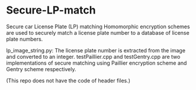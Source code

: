 # Secure-LP-match

Secure car License Plate (LP) matching
Homomorphic encryption schemes are used to securely match a license plate number to a database of license plate numbers.

lp_image_string.py: The license plate number is extracted from the image and converted to an integer.
testPaillier.cpp and testGentry.cpp are two implementations of secure matching using Paillier encryption scheme and Gentry scheme respectively.

(This repo does not have the code of header files.)
